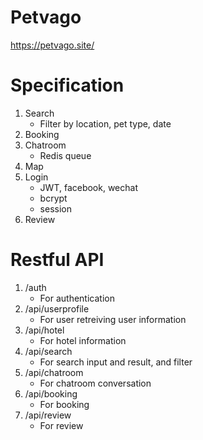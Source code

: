 # Petvago

https://petvago.site/

# Specification

1. Search
    * Filter by location, pet type, date
2. Booking
3. Chatroom
    * Redis queue
4. Map
5. Login 
    * JWT, facebook, wechat
    * bcrypt
    * session
6. Review

# Restful API

1. /auth
    * For authentication
1. /api/userprofile
    * For user retreiving user information
1. /api/hotel
    * For hotel information
1. /api/search
    * For search input and result, and filter   
1. /api/chatroom
    * For chatroom conversation
1. /api/booking
    * For booking
1. /api/review
    * For review

